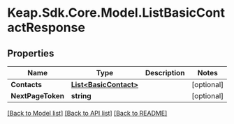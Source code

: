 # Keap.Sdk.Core.Model.ListBasicContactResponse

## Properties

Name | Type | Description | Notes
------------ | ------------- | ------------- | -------------
**Contacts** | [**List&lt;BasicContact&gt;**](BasicContact.md) |  | [optional] 
**NextPageToken** | **string** |  | [optional] 

[[Back to Model list]](../README.md#documentation-for-models) [[Back to API list]](../README.md#documentation-for-api-endpoints) [[Back to README]](../README.md)

